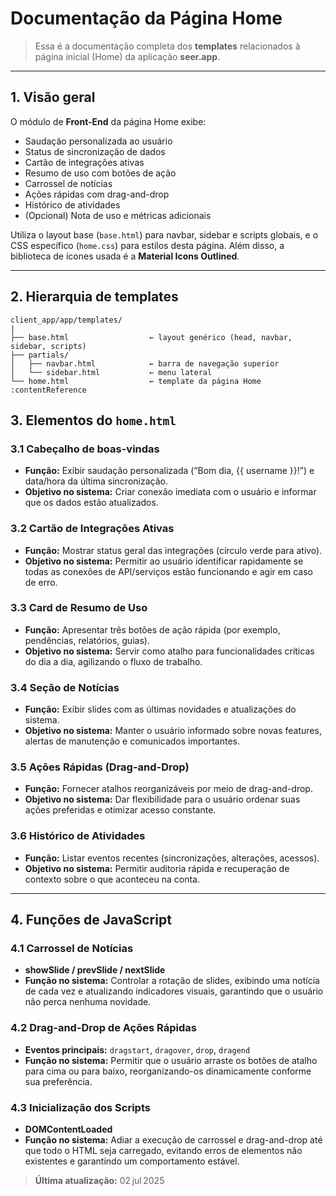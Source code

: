 # Documentação da Página Home

> Essa é a documentação completa dos **templates** relacionados à página inicial (Home) da aplicação **seer.app**.

---

## 1. Visão geral

O módulo de **Front-End** da página Home exibe:

- Saudação personalizada ao usuário  
- Status de sincronização de dados  
- Cartão de integrações ativas  
- Resumo de uso com botões de ação  
- Carrossel de notícias  
- Ações rápidas com drag-and-drop  
- Histórico de atividades  
- (Opcional) Nota de uso e métricas adicionais  

Utiliza o layout base (`base.html`) para navbar, sidebar e scripts globais, e o CSS específico (`home.css`) para estilos desta página. Além disso, a biblioteca de ícones usada é a **Material Icons Outlined**.

---

## 2. Hierarquia de templates

```
client_app/app/templates/
|
├── base.html                  ← layout genérico (head, navbar, sidebar, scripts)
├── partials/
│   ├── navbar.html            ← barra de navegação superior
│   └── sidebar.html           ← menu lateral
└── home.html                  ← template da página Home :contentReference
```

## 3. Elementos do `home.html`

### 3.1 Cabeçalho de boas-vindas
- **Função:** Exibir saudação personalizada (“Bom dia, {{ username }}!”) e data/hora da última sincronização.  
- **Objetivo no sistema:** Criar conexão imediata com o usuário e informar que os dados estão atualizados.

### 3.2 Cartão de Integrações Ativas
- **Função:** Mostrar status geral das integrações (círculo verde para ativo).  
- **Objetivo no sistema:** Permitir ao usuário identificar rapidamente se todas as conexões de API/serviços estão funcionando e agir em caso de erro.

### 3.3 Card de Resumo de Uso
- **Função:** Apresentar três botões de ação rápida (por exemplo, pendências, relatórios, guias).  
- **Objetivo no sistema:** Servir como atalho para funcionalidades críticas do dia a dia, agilizando o fluxo de trabalho.

### 3.4 Seção de Notícias
- **Função:** Exibir slides com as últimas novidades e atualizações do sistema.  
- **Objetivo no sistema:** Manter o usuário informado sobre novas features, alertas de manutenção e comunicados importantes.

### 3.5 Ações Rápidas (Drag-and-Drop)
- **Função:** Fornecer atalhos reorganizáveis por meio de drag-and-drop.  
- **Objetivo no sistema:** Dar flexibilidade para o usuário ordenar suas ações preferidas e otimizar acesso constante.

### 3.6 Histórico de Atividades
- **Função:** Listar eventos recentes (sincronizações, alterações, acessos).  
- **Objetivo no sistema:** Permitir auditoria rápida e recuperação de contexto sobre o que aconteceu na conta.

---

## 4. Funções de JavaScript

### 4.1 Carrossel de Notícias
- **showSlide / prevSlide / nextSlide**  
- **Função no sistema:** Controlar a rotação de slides, exibindo uma notícia de cada vez e atualizando indicadores visuais, garantindo que o usuário não perca nenhuma novidade.

### 4.2 Drag-and-Drop de Ações Rápidas
- **Eventos principais:** `dragstart`, `dragover`, `drop`, `dragend`  
- **Função no sistema:** Permitir que o usuário arraste os botões de atalho para cima ou para baixo, reorganizando-os dinamicamente conforme sua preferência.

### 4.3 Inicialização dos Scripts
- **DOMContentLoaded**  
- **Função no sistema:** Adiar a execução de carrossel e drag-and-drop até que todo o HTML seja carregado, evitando erros de elementos não existentes e garantindo um comportamento estável.

> **Última atualização:** 02 jul 2025
